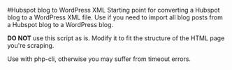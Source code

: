 #Hubspot blog to WordPress XML
Starting point for converting a Hubspot blog to a WordPress XML file. Use if you need to import all blog posts from a Hubspot blog to a WordPress blog.

**DO NOT** use this script as is. Modify it to fit the structure of the HTML page you're scraping.

Use with php-cli, otherwise you may suffer from timeout errors.
